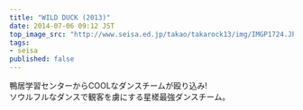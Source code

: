 ```yaml
---
title: "WILD DUCK (2013)"
date: 2014-07-06 09:12 JST
top_image_src: "http://www.seisa.ed.jp/takao/takarock13/img/IMGP1724.JPG"
tags:
- seisa
published: false
---
```

鴨居学習センターからCOOLなダンスチームが殴り込み!  
ソウルフルなダンスで観客を虜にする星槎最強ダンスチーム。